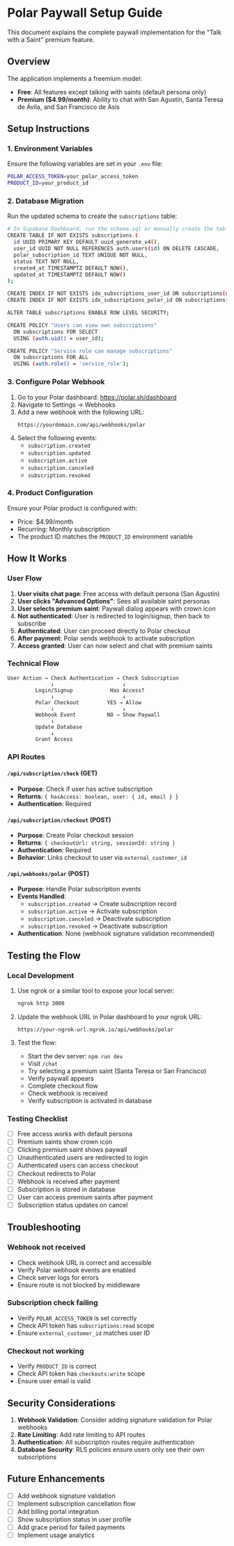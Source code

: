 # Polar Paywall Setup Guide

This document explains the complete paywall implementation for the "Talk with a Saint" premium feature.

## Overview

The application implements a freemium model:
- **Free**: All features except talking with saints (default persona only)
- **Premium ($4.99/month)**: Ability to chat with San Agustín, Santa Teresa de Ávila, and San Francisco de Asís

## Setup Instructions

### 1. Environment Variables

Ensure the following variables are set in your `.env` file:

```bash
POLAR_ACCESS_TOKEN=your_polar_access_token
PRODUCT_ID=your_product_id
```

### 2. Database Migration

Run the updated schema to create the `subscriptions` table:

```bash
# In Supabase Dashboard, run the schema.sql or manually create the table:
CREATE TABLE IF NOT EXISTS subscriptions (
  id UUID PRIMARY KEY DEFAULT uuid_generate_v4(),
  user_id UUID NOT NULL REFERENCES auth.users(id) ON DELETE CASCADE,
  polar_subscription_id TEXT UNIQUE NOT NULL,
  status TEXT NOT NULL,
  created_at TIMESTAMPTZ DEFAULT NOW(),
  updated_at TIMESTAMPTZ DEFAULT NOW()
);

CREATE INDEX IF NOT EXISTS idx_subscriptions_user_id ON subscriptions(user_id);
CREATE INDEX IF NOT EXISTS idx_subscriptions_polar_id ON subscriptions(polar_subscription_id);

ALTER TABLE subscriptions ENABLE ROW LEVEL SECURITY;

CREATE POLICY "Users can view own subscriptions"
  ON subscriptions FOR SELECT
  USING (auth.uid() = user_id);

CREATE POLICY "Service role can manage subscriptions"
  ON subscriptions FOR ALL
  USING (auth.role() = 'service_role');
```

### 3. Configure Polar Webhook

1. Go to your Polar dashboard: https://polar.sh/dashboard
2. Navigate to Settings → Webhooks
3. Add a new webhook with the following URL:
   ```
   https://yourdomain.com/api/webhooks/polar
   ```
4. Select the following events:
   - `subscription.created`
   - `subscription.updated`
   - `subscription.active`
   - `subscription.canceled`
   - `subscription.revoked`

### 4. Product Configuration

Ensure your Polar product is configured with:
- Price: $4.99/month
- Recurring: Monthly subscription
- The product ID matches the `PRODUCT_ID` environment variable

## How It Works

### User Flow

1. **User visits chat page**: Free access with default persona (San Agustín)
2. **User clicks "Advanced Options"**: Sees all available saint personas
3. **User selects premium saint**: Paywall dialog appears with crown icon
4. **Not authenticated**: User is redirected to login/signup, then back to subscribe
5. **Authenticated**: User can proceed directly to Polar checkout
6. **After payment**: Polar sends webhook to activate subscription
7. **Access granted**: User can now select and chat with premium saints

### Technical Flow

```
User Action → Check Authentication → Check Subscription
              ↓                      ↓
         Login/Signup            Has Access?
              ↓                      ↓
         Polar Checkout         YES → Allow
              ↓                      ↓
         Webhook Event          NO → Show Paywall
              ↓
         Update Database
              ↓
         Grant Access
```

### API Routes

#### `/api/subscription/check` (GET)
- **Purpose**: Check if user has active subscription
- **Returns**: `{ hasAccess: boolean, user: { id, email } }`
- **Authentication**: Required

#### `/api/subscription/checkout` (POST)
- **Purpose**: Create Polar checkout session
- **Returns**: `{ checkoutUrl: string, sessionId: string }`
- **Authentication**: Required
- **Behavior**: Links checkout to user via `external_customer_id`

#### `/api/webhooks/polar` (POST)
- **Purpose**: Handle Polar subscription events
- **Events Handled**:
  - `subscription.created` → Create subscription record
  - `subscription.active` → Activate subscription
  - `subscription.canceled` → Deactivate subscription
  - `subscription.revoked` → Deactivate subscription
- **Authentication**: None (webhook signature validation recommended)

## Testing the Flow

### Local Development

1. Use ngrok or a similar tool to expose your local server:
   ```bash
   ngrok http 3000
   ```

2. Update the webhook URL in Polar dashboard to your ngrok URL:
   ```
   https://your-ngrok-url.ngrok.io/api/webhooks/polar
   ```

3. Test the flow:
   - Start the dev server: `npm run dev`
   - Visit `/chat`
   - Try selecting a premium saint (Santa Teresa or San Francisco)
   - Verify paywall appears
   - Complete checkout flow
   - Check webhook is received
   - Verify subscription is activated in database

### Testing Checklist

- [ ] Free access works with default persona
- [ ] Premium saints show crown icon
- [ ] Clicking premium saint shows paywall
- [ ] Unauthenticated users are redirected to login
- [ ] Authenticated users can access checkout
- [ ] Checkout redirects to Polar
- [ ] Webhook is received after payment
- [ ] Subscription is stored in database
- [ ] User can access premium saints after payment
- [ ] Subscription status updates on cancel

## Troubleshooting

### Webhook not received
- Check webhook URL is correct and accessible
- Verify Polar webhook events are enabled
- Check server logs for errors
- Ensure route is not blocked by middleware

### Subscription check failing
- Verify `POLAR_ACCESS_TOKEN` is set correctly
- Check API token has `subscriptions:read` scope
- Ensure `external_customer_id` matches user ID

### Checkout not working
- Verify `PRODUCT_ID` is correct
- Check API token has `checkouts:write` scope
- Ensure user email is valid

## Security Considerations

1. **Webhook Validation**: Consider adding signature validation for Polar webhooks
2. **Rate Limiting**: Add rate limiting to API routes
3. **Authentication**: All subscription routes require authentication
4. **Database Security**: RLS policies ensure users only see their own subscriptions

## Future Enhancements

- [ ] Add webhook signature validation
- [ ] Implement subscription cancellation flow
- [ ] Add billing portal integration
- [ ] Show subscription status in user profile
- [ ] Add grace period for failed payments
- [ ] Implement usage analytics
